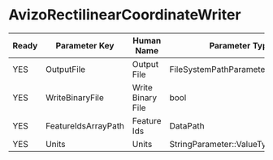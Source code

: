 # AvizoRectilinearCoordinateWriter #

| Ready | Parameter Key | Human Name | Parameter Type | Parameter Class |
|-------|---------------|------------|-----------------|----------------|
| YES | OutputFile | Output File | FileSystemPathParameter::ValueType | FileSystemPathParameter |
| YES | WriteBinaryFile | Write Binary File | bool | BoolParameter |
| YES | FeatureIdsArrayPath | Feature Ids | DataPath | ArraySelectionParameter |
| YES | Units | Units | StringParameter::ValueType | StringParameter |
